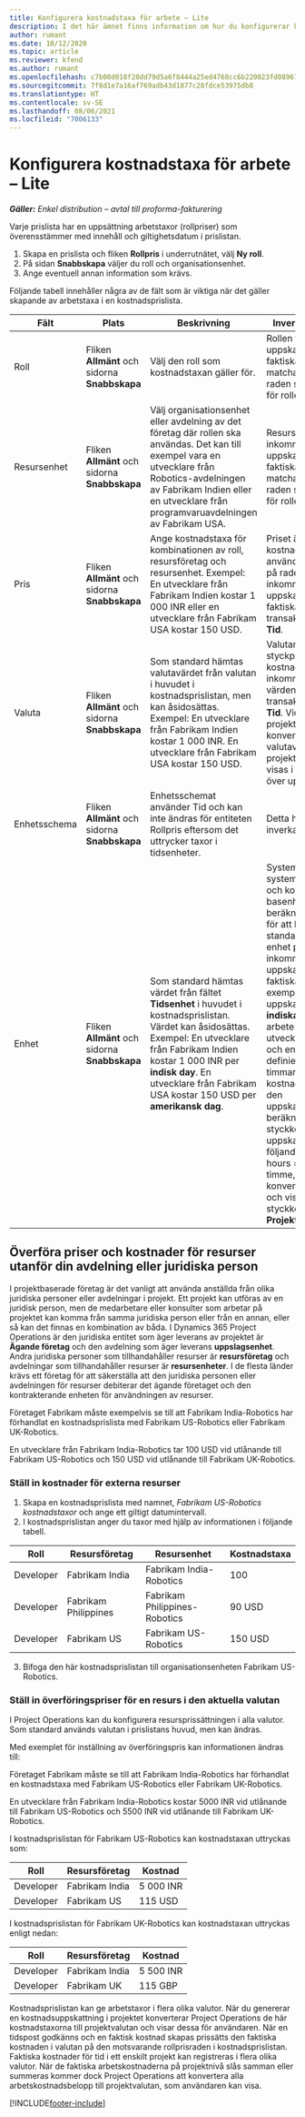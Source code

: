 ```yaml
---
title: Konfigurera kostnadstaxa för arbete – Lite
description: I det här ämnet finns information om hur du konfigurerar kostnadstaxa för arbete i Project Operations.
author: rumant
ms.date: 10/12/2020
ms.topic: article
ms.reviewer: kfend
ms.author: rumant
ms.openlocfilehash: c7b00d018f20dd79d5a6f8444a25ed4768cc6b220023fd08967eb917e2f4f2b6
ms.sourcegitcommit: 7f8d1e7a16af769adb43d1877c28fdce53975db8
ms.translationtype: HT
ms.contentlocale: sv-SE
ms.lasthandoff: 08/06/2021
ms.locfileid: "7006133"
---
```

# <a name="set-up-labor-cost-rates---lite"></a>Konfigurera kostnadstaxa för arbete – Lite

_**Gäller:** Enkel distribution – avtal till proforma-fakturering_

Varje prislista har en uppsättning arbetstaxor (rollpriser) som överensstämmer med innehåll och giltighetsdatum i prislistan.

1. Skapa en prislista och fliken **Rollpris** i underrutnätet, välj **Ny roll**.
2. På sidan **Snabbskapa** väljer du roll och organisationsenhet.
3. Ange eventuell annan information som krävs.

Följande tabell innehåller några av de fält som är viktiga när det gäller skapande av arbetstaxa i en kostnadsprislista.

| Fält | Plats | Beskrivning | Inverkan nedströms |
| --- | --- | --- | --- |
| Roll | Fliken **Allmänt** och sidorna **Snabbskapa** | Välj den roll som kostnadstaxan gäller för. | Rollen för inkommande uppskattade eller faktiska värden matchas mot den här raden så att kostnaden för rollen blir standard. |
| Resursenhet | Fliken **Allmänt** och sidorna **Snabbskapa** | Välj organisationsenhet eller avdelning av det företag där rollen ska användas. Det kan till exempel vara en utvecklare från Robotics-avdelningen av Fabrikam Indien eller en utvecklare från programvaruavdelningen av Fabrikam USA. | Resursenheten för inkommande uppskattade eller faktiska värden matchas mot den här raden så att kostnaden för rollen blir standard. |
| Pris | Fliken **Allmänt** och sidorna **Snabbskapa** | Ange kostnadstaxa för kombinationen av roll, resursföretag och resursenhet. Exempel: En utvecklare från Fabrikam Indien kostar 1 000 INR eller en utvecklare från Fabrikam USA kostar 150 USD. | Priset är den kostnadstaxa som använder styckpriset på raden för inkommande uppskattade eller faktiska värden för transaktionsklassen **Tid**. |
| Valuta | Fliken **Allmänt** och sidorna **Snabbskapa** | Som standard hämtas valutavärdet från valutan i huvudet i kostnadsprislistan, men kan åsidosättas. Exempel: En utvecklare från Fabrikam Indien kostar 1 000 INR. En utvecklare från Fabrikam USA kostar 150 USD. | Valutan använder styckpriset på kostnadsraden för inkommande faktiska värden för transaktionsklassen **Tid**. Vid en projektuppskattning konverteras valutavärdet till projektvalutan och visas i tidsfasad vy över uppskattningen. |
| Enhetsschema | Fliken **Allmänt** och sidorna **Snabbskapa** | Enhetsschemat använder Tid och kan inte ändras för entiteten Rollpris eftersom det uttrycker taxor i tidsenheter. | Detta har ingen inverkan nedströms. |
| Enhet | Fliken **Allmänt** och sidorna **Snabbskapa** | Som standard hämtas värdet från fältet **Tidsenhet** i huvudet i kostnadsprislistan. Värdet kan åsidosättas. Exempel: En utvecklare från Fabrikam Indien kostar 1 000 INR per **indisk day**. En utvecklare från Fabrikam USA kostar 150 USD per **amerikansk dag**. | Systemet använder systemet för enheter och konvertering i basenheter för att beräkna ett styckpris för att beräkna standardpriset per enhet på en rad för inkommande uppskattade eller faktiska värden. Till exempel är en uppskattning på 10 **indiska dagar** av arbete för en utvecklare från Indien och enheten **indisk dag** definieras som 10 timmar. Vid kostnadsredovisning av den uppskattningsraden beräknar programmet styckkostnaden i uppskattningen enligt följande: 1 000 INR/10 hours = 100 INR per timme, vilket konverteras till USD och visas som styckkostnad på sidan **Projektuppskattningar**. |

## <a name="transfer-pricing-and-costs-for-resources-outside-of-your-division-or-legal-entity"></a>Överföra priser och kostnader för resurser utanför din avdelning eller juridiska person

I projektbaserade företag är det vanligt att använda anställda från olika juridiska personer eller avdelningar i projekt. Ett projekt kan utföras av en juridisk person, men de medarbetare eller konsulter som arbetar på projektet kan komma från samma juridiska person eller från en annan, eller så kan det finnas en kombination av båda. I Dynamics 365 Project Operations är den juridiska entitet som äger leverans av projektet är **Ägande företag** och den avdelning som äger leverans **uppslagsenhet**. Andra juridiska personer som tillhandahåller resurser är **resursföretag** och avdelningar som tillhandahåller resurser är **resursenheter**. I de flesta länder krävs ett företag för att säkerställa att den juridiska personen eller avdelningen för resurser debiterar det ägande företaget och den kontrakterande enheten för användningen av resurser.

Företaget Fabrikam måste exempelvis se till att Fabrikam India-Robotics har förhandlat en kostnadsprislista med Fabrikam US-Robotics eller Fabrikam UK-Robotics.

En utvecklare från Fabrikam India-Robotics tar 100 USD vid utlånande till Fabrikam US-Robotics och 150 USD vid utlånande till Fabrikam UK-Robotics.

### <a name="set-up-costs-for-outside-resources"></a>Ställ in kostnader för externa resurser

1. Skapa en kostnadsprislista med namnet, *Fabrikam US-Robotics kostnadstaxor* och ange ett giltigt datumintervall.
2. I kostnadsprislistan anger du taxor med hjälp av informationen i följande tabell. 

| Roll | Resursföretag | Resursenhet | Kostnadstaxa |
| --- | --- | --- | --- |
| Developer | Fabrikam India | Fabrikam India-Robotics | 100 |
| Developer | Fabrikam Philippines | Fabrikam Philippines-Robotics | 90 USD |
| Developer | Fabrikam US | Fabrikam US-Robotics | 150 USD |

3. Bifoga den här kostnadsprislistan till organisationsenheten Fabrikam US-Robotics.

### <a name="set-up-transfer-pricing-for-a-resource-in-the-appropriate-currency"></a>Ställ in överföringspriser för en resurs i den aktuella valutan 

I Project Operations kan du konfigurera resursprissättningen i alla valutor. Som standard används valutan i prislistans huvud, men kan ändras.

Med exemplet för inställning av överföringspris kan informationen ändras till:

Företaget Fabrikam måste se till att Fabrikam India-Robotics har förhandlat en kostnadstaxa med Fabrikam US-Robotics eller Fabrikam UK-Robotics.

En utvecklare från Fabrikam India-Robotics kostar 5000 INR vid utlånande till Fabrikam US-Robotics och 5500 INR vid utlånande till Fabrikam UK-Robotics.

I kostnadsprislistan för Fabrikam US-Robotics kan kostnadstaxan uttryckas som:

| Roll | Resursföretag | Kostnad |
| --- | --- | --- |
| Developer | Fabrikam India | 5 000 INR |
| Developer | Fabrikam US | 115 USD |

I kostnadsprislistan för Fabrikam UK-Robotics kan kostnadstaxan uttryckas enligt nedan:

| Roll | Resursföretag | Kostnad |
| --- | --- | --- |
| Developer | Fabrikam India | 5 500 INR |
| Developer | Fabrikam UK | 115 GBP |

Kostnadsprislistan kan ge arbetstaxor i flera olika valutor. När du genererar en kostnadsuppskattning i projektet konverterar Project Operations de här kostnadstaxorna till projektvalutan och visar dessa för användaren. När en tidspost godkänns och en faktisk kostnad skapas prissätts den faktiska kostnaden i valutan på den motsvarande rollprisraden i kostnadsprislistan. Faktiska kostnader för tid i ett enskilt projekt kan registreras i flera olika valutor. När de faktiska arbetskostnaderna på projektnivå slås samman eller summeras kommer dock Project Operations att konvertera alla arbetskostnadsbelopp till projektvalutan, som användaren kan visa.


[!INCLUDE[footer-include](../../includes/footer-banner.md)]